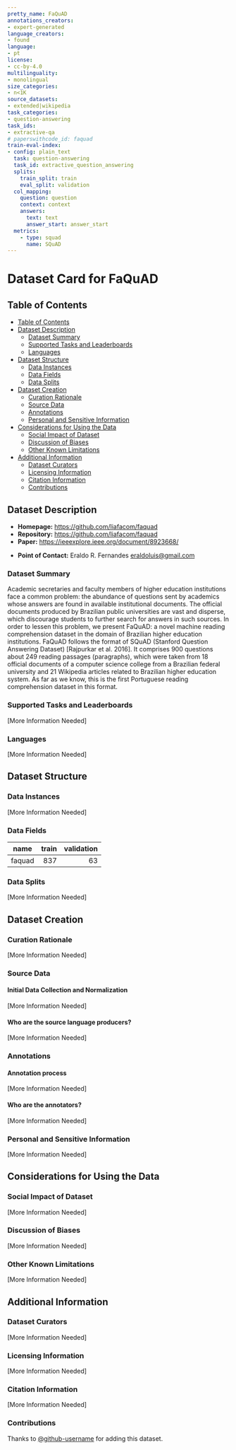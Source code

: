 ```yaml
---
pretty_name: FaQuAD
annotations_creators:
- expert-generated
language_creators:
- found
language:
- pt
license:
- cc-by-4.0
multilinguality:
- monolingual
size_categories:
- n<1K
source_datasets:
- extended|wikipedia
task_categories:
- question-answering
task_ids:
- extractive-qa
# paperswithcode_id: faquad
train-eval-index:
- config: plain_text
  task: question-answering
  task_id: extractive_question_answering
  splits:
    train_split: train
    eval_split: validation
  col_mapping:
    question: question
    context: context
    answers:
      text: text
      answer_start: answer_start
  metrics:
    - type: squad
      name: SQuAD
---
```


# Dataset Card for FaQuAD

## Table of Contents
- [Table of Contents](#table-of-contents)
- [Dataset Description](#dataset-description)
  - [Dataset Summary](#dataset-summary)
  - [Supported Tasks and Leaderboards](#supported-tasks-and-leaderboards)
  - [Languages](#languages)
- [Dataset Structure](#dataset-structure)
  - [Data Instances](#data-instances)
  - [Data Fields](#data-fields)
  - [Data Splits](#data-splits)
- [Dataset Creation](#dataset-creation)
  - [Curation Rationale](#curation-rationale)
  - [Source Data](#source-data)
  - [Annotations](#annotations)
  - [Personal and Sensitive Information](#personal-and-sensitive-information)
- [Considerations for Using the Data](#considerations-for-using-the-data)
  - [Social Impact of Dataset](#social-impact-of-dataset)
  - [Discussion of Biases](#discussion-of-biases)
  - [Other Known Limitations](#other-known-limitations)
- [Additional Information](#additional-information)
  - [Dataset Curators](#dataset-curators)
  - [Licensing Information](#licensing-information)
  - [Citation Information](#citation-information)
  - [Contributions](#contributions)

## Dataset Description

- **Homepage:** https://github.com/liafacom/faquad
- **Repository:** https://github.com/liafacom/faquad
- **Paper:** https://ieeexplore.ieee.org/document/8923668/
<!-- - **Leaderboard:** -->
- **Point of Contact:** Eraldo R. Fernandes <eraldoluis@gmail.com>

### Dataset Summary

Academic secretaries and faculty members of higher education institutions face a common problem: 
  the abundance of questions sent by academics 
  whose answers are found in available institutional documents. 
The official documents produced by Brazilian public universities are vast and disperse, 
  which discourage students to further search for answers in such sources.
In order to lessen this problem, we present FaQuAD: 
  a novel machine reading comprehension dataset 
  in the domain of Brazilian higher education institutions. 
FaQuAD follows the format of SQuAD (Stanford Question Answering Dataset) [Rajpurkar et al. 2016]. 
It comprises 900 questions about 249 reading passages (paragraphs), 
  which were taken from 18 official documents of a computer science college 
  from a Brazilian federal university 
  and 21 Wikipedia articles related to Brazilian higher education system. 
As far as we know, this is the first Portuguese reading comprehension dataset in this format. 

### Supported Tasks and Leaderboards

[More Information Needed]

### Languages

[More Information Needed]

## Dataset Structure

### Data Instances

[More Information Needed]

### Data Fields

|  name   |train|validation|
|---------|----:|----:|
|faquad|837|63|

### Data Splits

[More Information Needed]

## Dataset Creation

### Curation Rationale

[More Information Needed]

### Source Data

#### Initial Data Collection and Normalization

[More Information Needed]

#### Who are the source language producers?

[More Information Needed]

### Annotations

#### Annotation process

[More Information Needed]

#### Who are the annotators?

[More Information Needed]

### Personal and Sensitive Information

[More Information Needed]

## Considerations for Using the Data

### Social Impact of Dataset

[More Information Needed]

### Discussion of Biases

[More Information Needed]

### Other Known Limitations

[More Information Needed]

## Additional Information

### Dataset Curators

[More Information Needed]

### Licensing Information

[More Information Needed]

### Citation Information

[More Information Needed]

### Contributions

Thanks to [@github-username](https://github.com/<github-username>) for adding this dataset.
